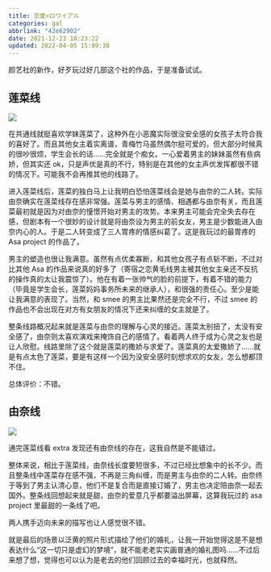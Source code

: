 ```yaml
---
title: 恋愛×ロワイアル
categories: gal
abbrlink: "42e62902"
date: 2021-12-23 18:23:22
updated: 2022-04-05 15:09:30
---
```


颜艺社的新作，好歹玩过好几部这个社的作品，于是准备试试。

<!-- more -->

## 莲菜线

![](https://cdn.jsdelivr.net/gh/ourandream/blog_images@master/恋愛×ロワイアル/ev405_1.6w1pss2b7rw0.png)

在共通线就挺喜欢学妹莲菜了，这种外在小恶魔实际很没安全感的女孩子太符合我的喜好了。而且其他女主着实离谱，青梅竹马虽然偶尔挺可爱的，但大部分时候真的很吵很烦，学生会长的话……完全就是个痴女。一心爱着男主的妹妹虽然有些病娇，但其实还 ok，只是声优是真的不行，特别是在其他的女主声优发挥都很不错的情况下。可能我不会再推其他的线路了。

进入莲菜线后，莲菜的独白马上让我明白恐怕莲菜线会是她与由奈的二人转。实际由奈确实在莲菜线存在感非常强。莲菜与男主的感情、相遇都与由奈有关，而且莲菜最初就是因为对由奈的憧憬开始对男主的攻势。本来男主可能会完全失去存在感，但剧本有一个很妙的设计就是将由奈设为男主的前女友，男主是少数能进入由奈内心的人。于是二人转变成了三人胃疼的情感纠葛了。这是我玩过的最胃疼的 Asa project 的作品了。

男主的塑造也很让我满意。虽然有点优柔寡断，和其他女孩子有点斩不断，不过对比其他 Asa 的作品来说真的好多了（寄宿之恋黄毛线男主被其他女主亲还不反抗的操作真的太让我震惊了）。他在有着一张帅气的脸的前提下，有着不错的能力（毕竟是学生会长，莲菜妈妈事务所未来的继承人），和很强的责任心。至少是能让我满意的表现了。当然，和 smee 的男主比果然还是完全不行，不过 smee 的作品也不会出现在对方有女朋友的情况下还来纠缠的女主就是了。

整条线路概况起来就是莲菜与由奈的理解与心灵的接近。莲菜太别扭了，太没有安全感了，由奈则太喜欢演戏来掩饰自己的感情了。看着两人终于成为心灵之友也是让人欣慰。线路里除了这个就是莲菜的撒娇与求爱了。莲菜真的太爱撒娇了……就是有点太色了莲菜，要是有这样一个因为没安全感时刻想求欢的女友，怎么想都顶不住。

总体评价：不错。

## 由奈线

![](https://cdn.jsdelivr.net/gh/ourandream/blog_images@master/恋愛×ロワイアル/ev509_1.4d1x1bzg8g60.png)

通完莲菜线看 extra 发现还有由奈线的存在，这我自然是不能错过。

整体来说，相比于莲菜线，由奈线长度要短很多，不过已经比想象中的长不少。而且整条线中莲菜存在感不强，不再是三角纠缠，而是男主与由奈的二人转。由奈终于等到了男主认清心意，他们不是复合而是直接订婚了，男主也决定陪由奈一起去国外。整条线回想起来就是甜，由奈的爱意几乎都要溢出屏幕，这算我玩过的 asa project 里最甜的一条线了吧。

两人携手迈向未来的描写也让人感觉很不错。

就是最后的场景以泛黄的照片形式描绘了他们的婚礼，让我一开始觉得这是不是想表达什么“这一切只是虚幻的梦境”，就不能老老实实画普通的婚礼图吗……不过后来想了想，觉得也可以认为是老去的他们回顾过去的幸福时光，也就释然。
